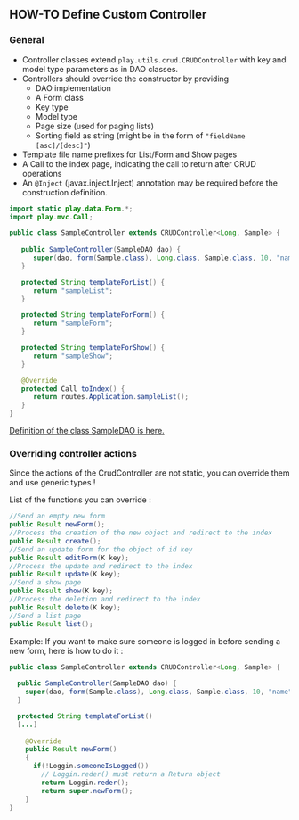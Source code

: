 
## HOW-TO Define Custom Controller
### General

 * Controller classes extend `play.utils.crud.CRUDController` with key and model type parameters as in DAO classes.
 * Controllers should override the constructor by providing
   * DAO implementation
   * A Form class
   * Key type
   * Model type
   * Page size (used for paging lists)
   * Sorting field as string (might be in the form of `"fieldName [asc]/[desc]"`)
 * Template file name prefixes for List/Form and Show pages
 * A Call to the index page, indicating the call to return after CRUD operations
 * An `@Inject` (javax.inject.Inject) annotation may be required before the construction definition.
 
```java
import static play.data.Form.*;
import play.mvc.Call;

public class SampleController extends CRUDController<Long, Sample> {
   
   public SampleController(SampleDAO dao) {
      super(dao, form(Sample.class), Long.class, Sample.class, 10, "name");
   }

   protected String templateForList() {
      return "sampleList";
   }

   protected String templateForForm() {
      return "sampleForm";
   }

   protected String templateForShow() {
      return "sampleShow";
   }

   @Override
   protected Call toIndex() {
      return routes.Application.sampleList();
   }
}
```
[Definition of the class SampleDAO is here.](custom-dao.md)

### Overriding controller actions
Since the actions of the CrudController are not static, you can override them and use generic types !

List of the functions you can override :
```java
//Send an empty new form
public Result newForm();
//Process the creation of the new object and redirect to the index
public Result create();
//Send an update form for the object of id key
public Result editForm(K key);
//Process the update and redirect to the index
public Result update(K key);
//Send a show page
public Result show(K key);
//Process the deletion and redirect to the index
public Result delete(K key);
//Send a list page
public Result list();
```

Example: 
If you want to make sure someone is logged in before sending a new form, here is how to do it :
```java
public class SampleController extends CRUDController<Long, Sample> {
   
  public SampleController(SampleDAO dao) {
    super(dao, form(Sample.class), Long.class, Sample.class, 10, "name");
  }

  protected String templateForList()
  [...]
    
	@Override
	public Result newForm()
	{
	  if(!Loggin.someoneIsLogged())
	    // Loggin.reder() must return a Return object
	    return Loggin.reder();
		return super.newForm();
	}
}
```
